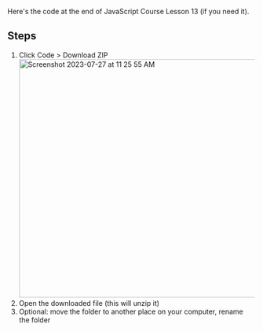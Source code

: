 Here's the code at the end of JavaScript Course Lesson 13 (if you need it).
## Steps
1. Click Code > Download ZIP <br>
   <img width="485" alt="Screenshot 2023-07-27 at 11 25 55 AM" src="https://github.com/SuperSimpleDev/javascript-lesson-14-starting-code/assets/70604577/610f8222-1508-46a2-84ec-cc7f7a56fd0d">
2. Open the downloaded file (this will unzip it)
3. Optional: move the folder to another place on your computer, rename the folder


